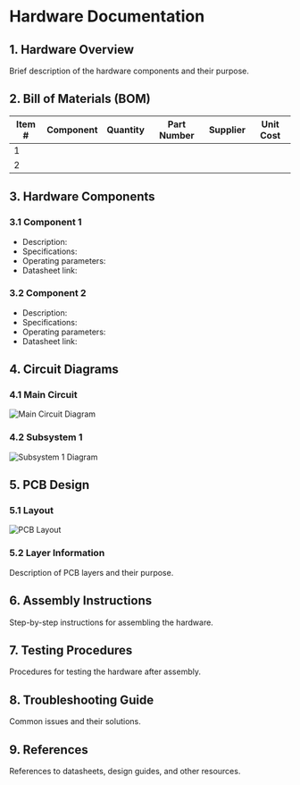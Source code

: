 # Hardware Documentation

## 1. Hardware Overview
Brief description of the hardware components and their purpose.

## 2. Bill of Materials (BOM)
| Item # | Component | Quantity | Part Number | Supplier | Unit Cost |
|--------|-----------|----------|-------------|----------|-----------|
| 1      |           |          |             |          |           |
| 2      |           |          |             |          |           |

## 3. Hardware Components
### 3.1 Component 1
- Description:
- Specifications:
- Operating parameters:
- Datasheet link:

### 3.2 Component 2
- Description:
- Specifications:
- Operating parameters:
- Datasheet link:

## 4. Circuit Diagrams
### 4.1 Main Circuit
![Main Circuit Diagram](path/to/main-circuit-diagram.png)

### 4.2 Subsystem 1
![Subsystem 1 Diagram](path/to/subsystem1-diagram.png)

## 5. PCB Design
### 5.1 Layout
![PCB Layout](path/to/pcb-layout.png)

### 5.2 Layer Information
Description of PCB layers and their purpose.

## 6. Assembly Instructions
Step-by-step instructions for assembling the hardware.

## 7. Testing Procedures
Procedures for testing the hardware after assembly.

## 8. Troubleshooting Guide
Common issues and their solutions.

## 9. References
References to datasheets, design guides, and other resources.

